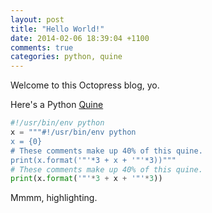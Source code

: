 ```yaml
---
layout: post
title: "Hello World!"
date: 2014-02-06 18:39:04 +1100
comments: true
categories: python, quine
---
```

Welcome to this Octopress blog, yo.

Here's a Python [Quine](https://en.wikipedia.org/wiki/Quine_%28computing%29)

```python
#!/usr/bin/env python
x = """#!/usr/bin/env python
x = {0}
# These comments make up 40% of this quine.
print(x.format('"'*3 + x + '"'*3))"""
# These comments make up 40% of this quine.
print(x.format('"'*3 + x + '"'*3))
```

Mmmm, highlighting.
